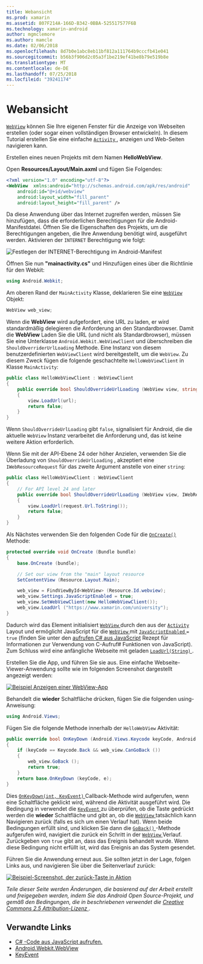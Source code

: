 ```yaml
---
title: Webansicht
ms.prod: xamarin
ms.assetid: 807F214A-166D-B342-0BBA-525517577F6B
ms.technology: xamarin-android
author: mgmclemore
ms.author: mamcle
ms.date: 02/06/2018
ms.openlocfilehash: 8d7b0e1abc8eb11bf812a111764b9cccfb41e041
ms.sourcegitcommit: b56b3f906d2c05a3f1be219ef41be8b79e519b8e
ms.translationtype: MT
ms.contentlocale: de-DE
ms.lasthandoff: 07/25/2018
ms.locfileid: "39241174"
---
```

# <a name="web-view"></a>Webansicht

[`WebView`](https://developer.xamarin.com/api/type/Android.Webkit.WebView/) können Sie Ihre eigenen Fenster für die Anzeige von Webseiten erstellen (oder sogar einen vollständigen Browser entwickeln). In diesem Tutorial erstellen Sie eine einfache [ `Activity` ](https://developer.xamarin.com/api/type/Android.App.Activity/) , anzeigen und Web-Seiten navigieren kann.

Erstellen eines neuen Projekts mit dem Namen **HelloWebView**.

Open **Resources/Layout/Main.axml** und fügen Sie Folgendes:

```xml
<?xml version="1.0" encoding="utf-8"?>
<WebView  xmlns:android="http://schemas.android.com/apk/res/android"
    android:id="@+id/webview"
    android:layout_width="fill_parent"
    android:layout_height="fill_parent" />
```

Da diese Anwendung über das Internet zugreifen werden, müssen Sie hinzufügen, dass die erforderlichen Berechtigungen für die Android-Manifestdatei. Öffnen Sie die Eigenschaften des Projekts, um die Berechtigungen angeben, die Ihre Anwendung benötigt wird, ausgeführt werden. Aktivieren der `INTERNET` Berechtigung wie folgt:

![Festlegen der INTERNET-Berechtigung im Android-Manifest](web-view-images/01-set-internet-permissions.png)

Öffnen Sie nun **"mainactivity.cs"** und Hinzufügen eines über die Richtlinie für den Webkit:

```csharp
using Android.Webkit;
```

Am oberen Rand der `MainActivity` Klasse, deklarieren Sie eine [ `WebView` ](https://developer.xamarin.com/api/type/Android.Webkit.WebView/) Objekt:

```csharp
WebView web_view;
```

Wenn die **WebView** wird aufgefordert, eine URL zu laden, er wird standardmäßig delegieren die Anforderung an den Standardbrowser. Damit die **WebView** Laden Sie die URL (und nicht als Standardbrowser), müssen Sie eine Unterklasse `Android.Webkit.WebViewClient` und überschreiben die `ShouldOverriderUrlLoading` Methode. Eine Instanz von diesem benutzerdefinierten `WebViewClient` wird bereitgestellt, um die `WebView`. Zu diesem Zweck fügen die folgende geschachtelte `HelloWebViewClient` in Klasse `MainActivity`:

```csharp
public class HelloWebViewClient : WebViewClient
{
    public override bool ShouldOverrideUrlLoading (WebView view, string url)
    {
        view.LoadUrl(url);
        return false;
    }
}
```

Wenn `ShouldOverrideUrlLoading` gibt `false`, signalisiert für Android, die die aktuelle `WebView` Instanz verarbeitet die Anforderung und, das ist keine weitere Aktion erforderlich. 

Wenn Sie mit der API-Ebene 24 oder höher Anzielen, verwenden Sie die Überladung von `ShouldOverrideUrlLoading` , akzeptiert eine `IWebResourceRequest` für das zweite Argument anstelle von einer `string`:

```csharp
public class HelloWebViewClient : WebViewClient
{
    // For API level 24 and later
    public override bool ShouldOverrideUrlLoading (WebView view, IWebResourceRequest request)
    {
        view.LoadUrl(request.Url.ToString());
        return false;
    }
}
```

Als Nächstes verwenden Sie den folgenden Code für die [ `OnCreate()` ](https://developer.xamarin.com/api/member/Android.App.Activity.OnCreate/(Android.OS.Bundle)) Methode:

```csharp
protected override void OnCreate (Bundle bundle)
{
    base.OnCreate (bundle);

    // Set our view from the "main" layout resource
    SetContentView (Resource.Layout.Main);

    web_view = FindViewById<WebView> (Resource.Id.webview);
    web_view.Settings.JavaScriptEnabled = true;
    web_view.SetWebViewClient(new HelloWebViewClient());
    web_view.LoadUrl ("https://www.xamarin.com/university");
}
```

Dadurch wird das Element initialisiert [ `WebView` ](https://developer.xamarin.com/api/type/Android.Webkit.WebView/) durch den aus der [ `Activity` ](https://developer.xamarin.com/api/type/Android.App.Activity/) Layout und ermöglicht JavaScript für die [ `WebView` ](https://developer.xamarin.com/api/type/Android.Webkit.WebView/) mit [ `JavaScriptEnabled` ](https://developer.xamarin.com/api/property/Android.Webkit.WebSettings.JavaScriptEnabled/) 
 `= true` (finden Sie unter den [aufrufen C\# aus JavaScript](https://github.com/xamarin/recipes/tree/master/Recipes/android/controls/webview/call_csharp_from_javascript) Rezept für Informationen zur Verwendung von C-Aufruf\# Funktionen von JavaScript). Zum Schluss wird eine anfängliche Webseite mit geladen [ `LoadUrl(String)` ](https://developer.xamarin.com/api/type/Android.Webkit.WebView/%2fM%2fLoadUrl).

Erstellen Sie die App, und führen Sie sie aus. Eine einfache Webseite-Viewer-Anwendung sollte wie im folgenden Screenshot dargestellt angezeigt werden:

[![Beispiel Anzeigen einer WebView-App](web-view-images/02-simple-webview-app-sml.png)](web-view-images/02-simple-webview-app.png#lightbox)

Behandelt die **wieder** Schaltfläche drücken, fügen Sie die folgenden using-Anweisung:

```csharp
using Android.Views;
```

Fügen Sie die folgende Methode innerhalb der `HelloWebView` Aktivität:

```csharp
public override bool OnKeyDown (Android.Views.Keycode keyCode, Android.Views.KeyEvent e)
{
    if (keyCode == Keycode.Back && web_view.CanGoBack ())
    {
        web_view.GoBack ();
        return true;
    }
    return base.OnKeyDown (keyCode, e);
}
```

Dies [ `OnKeyDown(int, KeyEvent)` ](https://developer.xamarin.com/api/member/Android.App.Activity.OnKeyDown/(Android.Views.Keycode%2cAndroid.Views.KeyEvent)) Callback-Methode wird aufgerufen, wenn eine Schaltfläche geklickt wird, während die Aktivität ausgeführt wird. Die Bedingung in verwendet die [ `KeyEvent` ](https://developer.xamarin.com/api/type/Android.Views.KeyEvent/) zu überprüfen, ob die Taste gedrückt werden die **wieder** Schaltfläche und gibt an, ob die [ `WebView` ](https://developer.xamarin.com/api/type/Android.Webkit.WebView/) tatsächlich kann Navigieren zurück (falls es sich um einen Verlauf hat). Wenn beide Bedingungen erfüllt sind, und klicken Sie dann die [ `GoBack()` ](https://developer.xamarin.com/api/member/Android.Webkit.WebView.GoBack/) -Methode aufgerufen wird, navigiert die zurück ein Schritt in der [ `WebView` ](https://developer.xamarin.com/api/type/Android.Webkit.WebView/) Verlauf. Zurückgeben von `true` gibt an, dass das Ereignis behandelt wurde. Wenn diese Bedingung nicht erfüllt ist, wird das Ereignis an das System gesendet.

Führen Sie die Anwendung erneut aus. Sie sollten jetzt in der Lage, folgen Links aus, und navigieren Sie über die Seitenverlauf zurück:

[![Beispiel-Screenshot, der zurück-Taste in Aktion](web-view-images/03-back-button-sml.png)](web-view-images/03-back-button.png#lightbox)


*Teile dieser Seite werden Änderungen, die basierend auf der Arbeit erstellt und freigegeben werden, indem Sie das Android Open Source-Projekt, und gemäß den Bedingungen, die in beschriebenen verwendet die*
[*Creative Commons 2.5 Attribution-Lizenz* ](http://creativecommons.org/licenses/by/2.5/).


## <a name="related-links"></a>Verwandte Links

- [C# -Code aus JavaScript aufrufen.](https://github.com/xamarin/recipes/tree/master/Recipes/android/controls/webview/call_csharp_from_javascript)
- [Android.Webkit.WebView](https://developer.xamarin.com/api/type/Android.Webkit.WebView)
- [KeyEvent](https://developer.xamarin.com/api/type/Android.Webkit.WebView/Client)
